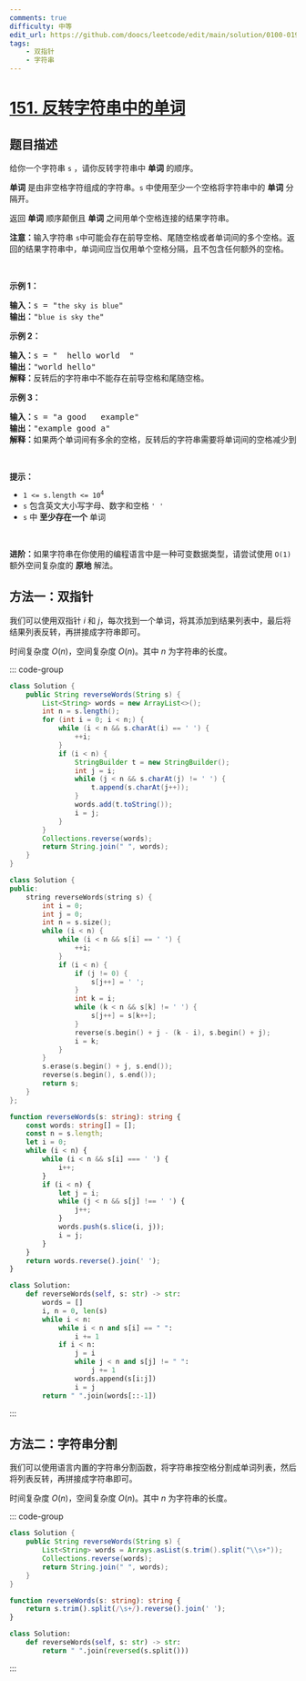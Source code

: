 ```yaml
---
comments: true
difficulty: 中等
edit_url: https://github.com/doocs/leetcode/edit/main/solution/0100-0199/0151.Reverse%20Words%20in%20a%20String/README.md
tags:
    - 双指针
    - 字符串
---
```


<!-- problem:start -->

# [151. 反转字符串中的单词](https://leetcode.cn/problems/reverse-words-in-a-string)

## 题目描述

<!-- description:start -->

<p>给你一个字符串 <code>s</code> ，请你反转字符串中 <strong>单词</strong> 的顺序。</p>

<p><strong>单词</strong> 是由非空格字符组成的字符串。<code>s</code> 中使用至少一个空格将字符串中的 <strong>单词</strong> 分隔开。</p>

<p>返回 <strong>单词</strong> 顺序颠倒且 <strong>单词</strong> 之间用单个空格连接的结果字符串。</p>

<p><strong>注意：</strong>输入字符串 <code>s</code>中可能会存在前导空格、尾随空格或者单词间的多个空格。返回的结果字符串中，单词间应当仅用单个空格分隔，且不包含任何额外的空格。</p>

<p>&nbsp;</p>

<p><strong>示例 1：</strong></p>

<pre>
<strong>输入：</strong>s = "<code>the sky is blue</code>"
<strong>输出：</strong>"<code>blue is sky the</code>"
</pre>

<p><strong>示例 2：</strong></p>

<pre>
<strong>输入：</strong>s = " &nbsp;hello world &nbsp;"
<strong>输出：</strong>"world hello"
<strong>解释：</strong>反转后的字符串中不能存在前导空格和尾随空格。
</pre>

<p><strong>示例 3：</strong></p>

<pre>
<strong>输入：</strong>s = "a good &nbsp; example"
<strong>输出：</strong>"example good a"
<strong>解释：</strong>如果两个单词间有多余的空格，反转后的字符串需要将单词间的空格减少到仅有一个。
</pre>

<p>&nbsp;</p>

<p><strong>提示：</strong></p>

<ul>
	<li><code>1 &lt;= s.length &lt;= 10<sup>4</sup></code></li>
	<li><code>s</code> 包含英文大小写字母、数字和空格 <code>' '</code></li>
	<li><code>s</code> 中 <strong>至少存在一个</strong> 单词</li>
</ul>

<ul>
</ul>

<p>&nbsp;</p>

<p><strong>进阶：</strong>如果字符串在你使用的编程语言中是一种可变数据类型，请尝试使用&nbsp;<code>O(1)</code> 额外空间复杂度的 <strong>原地</strong> 解法。</p>

<!-- description:end -->



<!-- solution:start -->

## 方法一：双指针

我们可以使用双指针 $i$ 和 $j$，每次找到一个单词，将其添加到结果列表中，最后将结果列表反转，再拼接成字符串即可。

时间复杂度 $O(n)$，空间复杂度 $O(n)$。其中 $n$ 为字符串的长度。

<!-- tabs:start -->
::: code-group


```java
class Solution {
    public String reverseWords(String s) {
        List<String> words = new ArrayList<>();
        int n = s.length();
        for (int i = 0; i < n;) {
            while (i < n && s.charAt(i) == ' ') {
                ++i;
            }
            if (i < n) {
                StringBuilder t = new StringBuilder();
                int j = i;
                while (j < n && s.charAt(j) != ' ') {
                    t.append(s.charAt(j++));
                }
                words.add(t.toString());
                i = j;
            }
        }
        Collections.reverse(words);
        return String.join(" ", words);
    }
}
```


```cpp
class Solution {
public:
    string reverseWords(string s) {
        int i = 0;
        int j = 0;
        int n = s.size();
        while (i < n) {
            while (i < n && s[i] == ' ') {
                ++i;
            }
            if (i < n) {
                if (j != 0) {
                    s[j++] = ' ';
                }
                int k = i;
                while (k < n && s[k] != ' ') {
                    s[j++] = s[k++];
                }
                reverse(s.begin() + j - (k - i), s.begin() + j);
                i = k;
            }
        }
        s.erase(s.begin() + j, s.end());
        reverse(s.begin(), s.end());
        return s;
    }
};
```

```ts
function reverseWords(s: string): string {
    const words: string[] = [];
    const n = s.length;
    let i = 0;
    while (i < n) {
        while (i < n && s[i] === ' ') {
            i++;
        }
        if (i < n) {
            let j = i;
            while (j < n && s[j] !== ' ') {
                j++;
            }
            words.push(s.slice(i, j));
            i = j;
        }
    }
    return words.reverse().join(' ');
}
```

```python
class Solution:
    def reverseWords(self, s: str) -> str:
        words = []
        i, n = 0, len(s)
        while i < n:
            while i < n and s[i] == " ":
                i += 1
            if i < n:
                j = i
                while j < n and s[j] != " ":
                    j += 1
                words.append(s[i:j])
                i = j
        return " ".join(words[::-1])
```

:::
<!-- tabs:end -->

<!-- solution:end -->

<!-- solution:start -->

## 方法二：字符串分割

我们可以使用语言内置的字符串分割函数，将字符串按空格分割成单词列表，然后将列表反转，再拼接成字符串即可。

时间复杂度 $O(n)$，空间复杂度 $O(n)$。其中 $n$ 为字符串的长度。

<!-- tabs:start -->
::: code-group


```java
class Solution {
    public String reverseWords(String s) {
        List<String> words = Arrays.asList(s.trim().split("\\s+"));
        Collections.reverse(words);
        return String.join(" ", words);
    }
}
```



```ts
function reverseWords(s: string): string {
    return s.trim().split(/\s+/).reverse().join(' ');
}
```

```python
class Solution:
    def reverseWords(self, s: str) -> str:
        return " ".join(reversed(s.split()))
```

:::
<!-- tabs:end -->

<!-- solution:end -->

<!-- problem:end -->